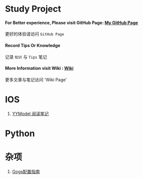 # Study Project

#### For Better experience, Please visit GitHub Page: [My GitHub Page](http://swlfigo.github.io)

更好的体验请访问 `GitHub Page`

#### Record Tips Or Knowledge
            
记录 `知识` 与 `Tips` 笔记

#### More Information visit Wiki : [Wiki](https://github.com/swlfigo/Study/wiki/)

更多文章与笔记访问 'Wiki Page'

# IOS
1. [YYModel 阅读笔记](https://github.com/swlfigo/Study/wiki/YYModel%E9%98%85%E8%AF%BB%E5%AD%A6%E4%B9%A0)

# Python


# 杂项
1. [Gogs配置指南](https://github.com/swlfigo/Study/wiki/Gogs%E6%90%AD%E5%BB%BA%E6%8C%87%E5%8D%97)


